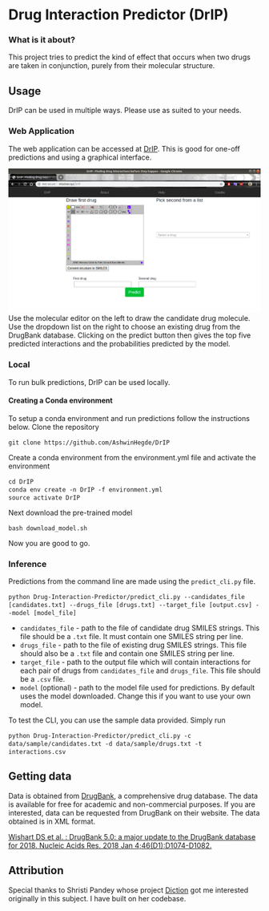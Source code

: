 # Drug Interaction Predictor (DrIP)
### What is it about?
This project tries to predict the kind of effect that occurs when two drugs are taken in conjunction, purely from their molecular structure. 

## Usage
DrIP can be used in multiple ways. Please use as suited to your needs.
### Web Application
The web application can be accessed at [DrIP](http://mlsolver.xyz/DrIP). This is good for one-off predictions and using a graphical interface.

![Web App](Web_app_screenshot.png)
Use the molecular editor on the left to draw the candidate drug molecule. Use the dropdown list on the right to choose an existing drug from the DrugBank database. Clicking on the predict button then gives the top five predicted interactions and the probabilities predicted by the model.
### Local
To run bulk predictions, DrIP can be used locally. 
#### Creating a Conda environment
To setup a conda environment and run predictions follow the instructions below.
Clone the repository

	git clone https://github.com/AshwinHegde/DrIP

Create a conda environment from the environment.yml file and activate the environment

	cd DrIP
	conda env create -n DrIP -f environment.yml
	source activate DrIP

Next download the pre-trained model

	bash download_model.sh

Now you are good to go.

### Inference
Predictions from the command line are made using the `predict_cli.py` file.

	python Drug-Interaction-Predictor/predict_cli.py --candidates_file [candidates.txt] --drugs_file [drugs.txt] --target_file [output.csv] --model [model_file]

* `candidates_file` - path to the file of candidate drug SMILES strings. This file should be a `.txt` file. It must contain one SMILES string per line.
* `drugs_file` - path to the file of existing drug SMILES strings. This file should also be a `.txt` file and contain one SMILES string per line.
* `target_file` - path to the output file which will contain interactions for each pair of drugs from `candidates_file` and `drugs_file`. This file should be a `.csv` file.
* `model` (optional) - path to the model file used for predictions. By default uses the model downloaded. Change this if you want to use your own model.

To test the CLI, you can use the sample data provided. Simply run 

	python Drug-Interaction-Predictor/predict_cli.py -c data/sample/candidates.txt -d data/sample/drugs.txt -t interactions.csv


## Getting data
Data is obtained from [DrugBank](https://www.drugbank.ca/), a comprehensive drug database. The data is available for free for academic and non-commercial purposes. If you are interested, data can be requested from DrugBank on their website. The data obtained is in XML format.

[Wishart DS et al. : DrugBank 5.0: a major update to the DrugBank database for 2018. Nucleic Acids Res. 2018 Jan 4;46(D1):D1074-D1082.](https://www.ncbi.nlm.nih.gov/pubmed/29126136)

## Attribution
Special thanks to Shristi Pandey whose project [Diction](https://github.com/ShristiP/diction) got me interested originally in this subject. I have built on her codebase.
